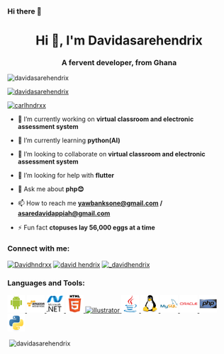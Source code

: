 ### Hi there 👋

<h1 align="center">Hi 👋, I'm Davidasarehendrix</h1>
<h3 align="center">A fervent developer, from Ghana</h3>

<p align="left"> <img src="https://komarev.com/ghpvc/?username=davidasarehendrix&label=Profile%20views&color=0e75b6&style=flat" alt="davidasarehendrix" /> </p>

<p align="left"> <a href="https://github.com/ryo-ma/github-profile-trophy"><img src="https://github-profile-trophy.vercel.app/?username=davidasarehendrix" alt="davidasarehendrix" /></a> </p>

<p align="left"> <a href="https://twitter.com/carlhndrxx" target="blank"><img src="https://img.shields.io/twitter/follow/carlhndrxx?logo=twitter&style=for-the-badge" alt="carlhndrxx" /></a> </p>

- 🔭 I’m currently working on **virtual classroom and electronic assessment system**

- 🌱 I’m currently learning **python(AI)**

- 👯 I’m looking to collaborate on **virtual classroom and  electronic assessment system**

- 🤝 I’m looking for help with **flutter**

- 💬 Ask me about **php😊**

- 📫 How to reach me **yawbanksone@gmail.com / asaredavidappiah@gmail.com**

- ⚡ Fun fact **ctopuses lay 56,000 eggs at a time**

<h3 align="left">Connect with me:</h3>
<p align="left">
<a href="https://twitter.com/Davidhndrxx" target="blank"><img align="center" src="https://raw.githubusercontent.com/rahuldkjain/github-profile-readme-generator/neutral-icons/src/images/icons/Social/twitter.svg" alt="Davidhndrxx" height="30" width="40" /></a>
<a href="https://fb.com/david hendrix" target="blank"><img align="center" src="https://raw.githubusercontent.com/rahuldkjain/github-profile-readme-generator/neutral-icons/src/images/icons/Social/facebook.svg" alt="david hendrix" height="30" width="40" /></a>
<a href="https://instagram.com/_davidhendrix" target="blank"><img align="center" src="https://raw.githubusercontent.com/rahuldkjain/github-profile-readme-generator/neutral-icons/src/images/icons/Social/instagram.svg" alt="_davidhendrix" height="30" width="40" /></a>
</p>

<h3 align="left">Languages and Tools:</h3>
<p align="left"> <a href="https://developer.android.com" target="_blank"> <img src="https://raw.githubusercontent.com/devicons/devicon/master/icons/android/android-original-wordmark.svg" alt="android" width="40" height="40"/> </a> <a href="https://aws.amazon.com" target="_blank"> <img src="https://raw.githubusercontent.com/devicons/devicon/master/icons/amazonwebservices/amazonwebservices-original-wordmark.svg" alt="aws" width="40" height="40"/> </a> <a href="https://dotnet.microsoft.com/" target="_blank"> <img src="https://raw.githubusercontent.com/devicons/devicon/master/icons/dot-net/dot-net-original-wordmark.svg" alt="dotnet" width="40" height="40"/> </a> <a href="https://www.w3.org/html/" target="_blank"> <img src="https://raw.githubusercontent.com/devicons/devicon/master/icons/html5/html5-original-wordmark.svg" alt="html5" width="40" height="40"/> </a> <a href="https://www.adobe.com/in/products/illustrator.html" target="_blank"> <img src="https://www.vectorlogo.zone/logos/adobe_illustrator/adobe_illustrator-icon.svg" alt="illustrator" width="40" height="40"/> </a> <a href="https://www.java.com" target="_blank"> <img src="https://raw.githubusercontent.com/devicons/devicon/master/icons/java/java-original.svg" alt="java" width="40" height="40"/> </a> <a href="https://www.linux.org/" target="_blank"> <img src="https://raw.githubusercontent.com/devicons/devicon/master/icons/linux/linux-original.svg" alt="linux" width="40" height="40"/> </a> <a href="https://www.mysql.com/" target="_blank"> <img src="https://raw.githubusercontent.com/devicons/devicon/master/icons/mysql/mysql-original-wordmark.svg" alt="mysql" width="40" height="40"/> </a> <a href="https://www.oracle.com/" target="_blank"> <img src="https://raw.githubusercontent.com/devicons/devicon/master/icons/oracle/oracle-original.svg" alt="oracle" width="40" height="40"/> </a> <a href="https://www.php.net" target="_blank"> <img src="https://raw.githubusercontent.com/devicons/devicon/master/icons/php/php-original.svg" alt="php" width="40" height="40"/> </a> <a href="https://www.python.org" target="_blank"> <img src="https://raw.githubusercontent.com/devicons/devicon/master/icons/python/python-original.svg" alt="python" width="40" height="40"/> </a> </p>

<p>&nbsp;<img align="center" src="https://github-readme-stats.vercel.app/api?username=davidasarehendrix&show_icons=true&locale=en" alt="davidasarehendrix" /></p>
